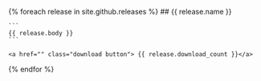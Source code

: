 {% foreach release in site.github.releases %}
	## {{ release.name }}

	```
	{{ release.body }}
	```

	<a href="" class="download button"> {{ release.download_count }}</a>

{% endfor %}

